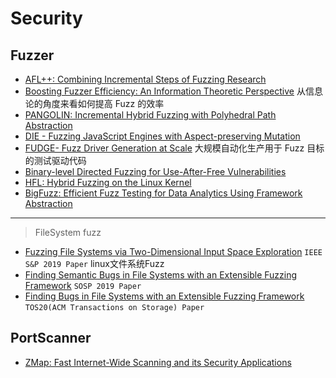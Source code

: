 # Security


## Fuzzer

- [AFL++: Combining Incremental Steps of Fuzzing Research](./Fuzz/aflpp-woot2020.pdf)
- [Boosting Fuzzer Efficiency: An Information Theoretic Perspective](./Fuzz/FSE20.Entropy.pdf) 从信息论的角度来看如何提高 Fuzz 的效率
- [PANGOLIN: Incremental Hybrid Fuzzing with Polyhedral Path Abstraction](./Fuzz/PANGOLIN_Incremental%20Hybrid%20Fuzzing%20with%20Polyhedral%20Path%20Abstraction_SP2020.pdf)
- [DIE - Fuzzing JavaScript Engines with Aspect-preserving Mutation](./Fuzz/DIE%20-%20Fuzzing%20JavaScript%20Engines%20with%20Aspect-preserving%20Mutation.pdf)
- [FUDGE- Fuzz Driver Generation at Scale](./Fuzz/FUDGE-%20Fuzz%20Driver%20Generation%20at%20Scale.pdf) 大规模自动化生产用于 Fuzz 目标的测试驱动代码
- [Binary-level Directed Fuzzing for Use-After-Free Vulnerabilities](./Fuzz/raid20-final286.pdf)
- [HFL: Hybrid Fuzzing on the Linux Kernel](./Fuzz/ndss20-hfl.pdf)
- [BigFuzz: Efficient Fuzz Testing for Data Analytics Using Framework Abstraction](./Fuzz/bigfuzz-ase20.pdf)

---
> FileSystem fuzz

- [Fuzzing File Systems via Two-Dimensional Input Space Exploration](./Fuzz/xu_janus.pdf) `IEEE S&P 2019 Paper` linux文件系统Fuzz
- [Finding Semantic Bugs in File Systems with an Extensible Fuzzing Framework](./Fuzz/hydra-sosp19.pdf) `SOSP 2019 Paper`
- [Finding Bugs in File Systems with an Extensible Fuzzing Framework](./Fuzz/hydra-tos20.pdf) `TOS20(ACM Transactions on Storage) Paper`



## PortScanner
- [ZMap: Fast Internet-Wide Scanning and its Security Applications](./PortScanner/ZMap%20-%20Fast%20Internet-Wide%20Scanning%20and%20its%20Security%20Applications.pdf)